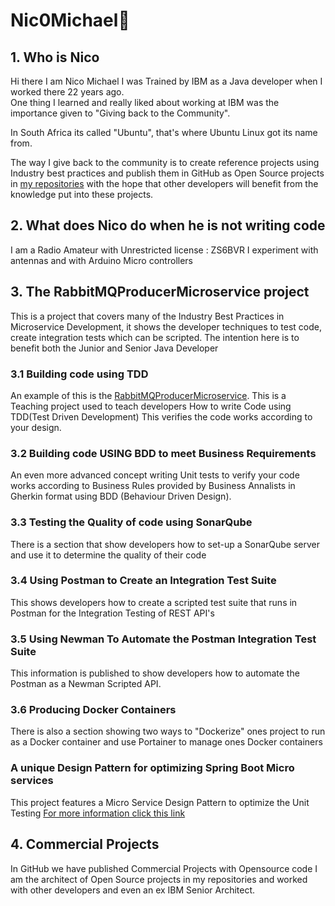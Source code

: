 # Nic0Michael👋


## 1. Who is Nico
Hi there I am Nico Michael
I was Trained by IBM as a Java developer when I worked there 22 years ago.  
One thing I learned and really liked about working at IBM was the importance given to "Giving back to the Community".
 
In South Africa its called "Ubuntu", that's where Ubuntu Linux got its name from.  

The way I give back to the community is to create reference projects using Industry best practices and publish them in GitHub as Open Source projects in [my repositories](https://github.com/nic0michael) with the hope that other developers will benefit from the knowledge put into these projects.   

## 2. What does Nico do when he is not writing code
I am a Radio Amateur with Unrestricted license : ZS6BVR I experiment with antennas and with Arduino Micro controllers  
  
  


## 3. The RabbitMQProducerMicroservice project

This is a project that covers many of the Industry Best Practices in Microservice  Development, it shows the developer techniques to test code, create integration tests which can be scripted.
The intention here is to benefit both the Junior and Senior Java Developer  

### 3.1 Building code using TDD
An example of this is the [RabbitMQProducerMicroservice](https://github.com/nic0michael/RabbitMQProducerMicroservice). This is a Teaching project used to teach  developers How to write Code using TDD(Test Driven Development) This verifies the code works according to your design.  
  
### 3.2 Building code USING BDD to meet Business Requirements  
An even more advanced concept writing Unit tests to verify your code works according to Business Rules provided by Business Annalists in Gherkin format using BDD (Behaviour Driven Design).  

### 3.3 Testing the Quality of code using SonarQube  
There is a section that show developers how to set-up a SonarQube server and use it to determine the quality of their code    

### 3.4 Using Postman to Create an Integration Test Suite
This shows developers how to create a scripted test suite that runs in Postman for the Integration Testing of REST API's 

### 3.5 Using Newman To Automate the Postman Integration Test Suite
This information is published to show developers how to automate the Postman as a Newman Scripted API.

### 3.6 Producing Docker Containers  
There is also a section showing two ways to "Dockerize" ones project to run as a Docker container and use Portainer to manage ones Docker containers  
  
### A unique Design Pattern for optimizing Spring Boot Micro services
This project features a Micro Service Design Pattern to optimize the Unit Testing [For more information click this link](https://github.com/nic0michael/RabbitMQProducerMicroservice/blob/master/DesignPattern.md)
     
## 4. Commercial Projects
In GitHub we have published  Commercial Projects with Opensource code
I am the architect of Open Source projects in my repositories and worked with other developers and even an ex IBM Senior Architect.


<!--
**nic0michael/nic0michael** is a ✨ _special_ ✨ repository because its `README.md` (this file) appears on your GitHub profile.


Here are some ideas to get you started:

- 🔭 I’m currently working on ...
- 🌱 I’m currently learning ...
- 👯 I’m looking to collaborate on ...
- 🤔 I’m looking for help with ...
- 💬 Ask me about ...
- 📫 How to reach me: ...
- 😄 Pronouns: ...
- ⚡ Fun fact: ...
-->
